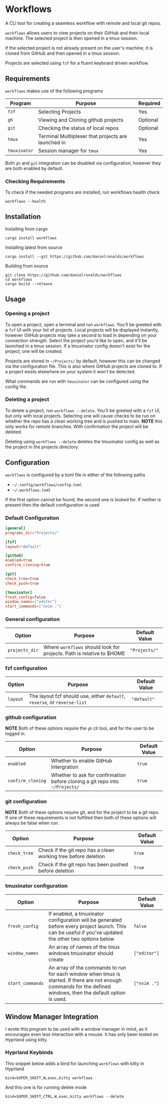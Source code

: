 # Workflows

A CLI tool for creating a seamless workflow with remote and local
git repos.

`workflows` allows users to view projects on their GitHub and their
local machine. The selected project is then opened in a tmux session.

If the selected project is not already present on the user's machine,
it is cloned from GitHub and then opened in a tmux session. 

Projects are selected using `fzf` for a fluent keyboard driven workflow.

## Requirements

`workflows` makes use of the following programs

| Program | Purpose | Required |
| ------- | ------- | -------- |
| `fzf` | Selecting Projects | Yes |
| `gh` | Viewing and Cloning github projects | Optional |
| `git` | Checking the status of local repos | Optional |
| `tmux` | Terminal Multliplexer that projects are launched in | Yes |
| `tmuxinator` | Session manager for `tmux` | Yes |

Both `gh` and `git` integration can be disabled via configuration,
however they are both enabled by default.

### Checking Requirements

To check if the needed programs are installed, run workflows health check

```console
workflows --health
```

## Installation

Installing from cargo

```console
cargo install workflows
```

Installing latest from source

```console
cargo install --git https://github.com/danielronalds/workflows
```

Building from source

```console
git clone https://github.com/danielronalds/workflows
cd workflows
cargo build --release
```

## Usage

### Opening a project

To open a project, open a terminal and run `workflows`. You'll be
greeted with a `fzf` UI with your list of projects. Local projects
will be displayed instantly, however GitHub projects may take a 
second to load in depending on your connection strength. Select 
the project you'd like to open, and it'll be launched in a tmux 
session. If a tmuxinator config doesn't exist for the project, 
one will be created.

Projects are stored in `~/Projects/` by default, however this can be
changed via the configuration file. This is also where GitHub projects
are cloned to. If a project exists elsewhere on your system it won't be
detected.

What commands are run with `tmuxinator` can be configured using 
the config file.

### Deleting a project

To delete a project, run `workflows --delete`. You'll be greeted 
with a `fzf` UI, but only with local projects. Selecting one will
cause checks to be run on whether the repo has a clean working tree 
and is pushed to main. **NOTE** this only works for remote branches.
With confirmation the project will be deleted. 

Deleting using `workflows --delete` deletes the tmuxinator config 
as well as the project in the projects directory.

## Configuration

`workflows` is configured by a toml file in either of the following paths

- `~/.config/workflows/config.toml`
- `~/.workflows.toml`

If the first option cannot be found, the second one is looked for. If neither is present then the
default configuration is used

### Default Configuration

```toml
[general]
programs_dir="Projects/"

[fzf]
layout="default"

[github]
enabled=true
confirm_cloning=true

[git]
check_tree=true
check_push=true

[tmuxinator]
fresh_config=false
window_names=["editor"]
start_commands=["nvim ."]
```

### General configuration

| Option | Purpose | Default Value |
| ------ | ------- | ------------- |
| `projects_dir` | Where `workflows` should look for projects. Path is relative to $HOME | `"Projects/"` |

### fzf configuration

| Option | Purpose | Default Value |
| ------ | ------- | ------------- | 
| `layout` | The layout fzf should use, either `default`, `reverse`, or `reverse-list`| `"default"` |

### github configuration

**NOTE** Both of these options require the `gh` cli tool, and for the user to be logged in.

| Option | Purpose | Default Value |
| ------ | ------- | ------------- | 
| `enabled` | Whether to enable GitHub Intergration  | `true` |
| `confirm_cloning` | Whether to ask for confirmation before cloning a git repo into `~/Projects/` | `true` |

### git configuration

**NOTE** Both of these options require git, and for the project to be a git repo. If one of these
requirements is not fulfilled then both of these options will always be false when run.

| Option | Purpose | Default Value |
| ------ | ------- | ------------- | 
| `check_tree` | Check if the git repo has a clean working tree before deletion | `true` |
| `check_push` | Check if the git repo has been pushed before deletion | `true` |

### tmuxinator configuration

| Option | Purpose | Default Value |
| ------ | ------- | ------------- | 
| `fresh_config` | If enabled, a tmuxinator configuration will be generated before every project launch. This can be useful if you've updated the other two options below | `false` |
| `window_names` | An array of names of the tmux windows tmuxinator should create | `["editor"]` |
| `start_commands` | An array of the commands to run for each window when tmux is started. If there are not enough commands for the defined windows, then the default option is used. | `["nvim ."]` |

## Window Manager Integration

I wrote this program to be used with a window manager in mind, as it encourages even less interaction 
with a mouse. It has only been tested on Hyprland using kitty.

### Hyprland Keybinds

This snippet below adds a bind for launching `workflows` with kitty in Hyprland

```
bind=SUPER_SHIFT,W,exec,kitty workflows
```

And this one is for running delete mode

```
bind=SUPER_SHIFT_CTRL,W,exec,kitty workflows --delete
```

